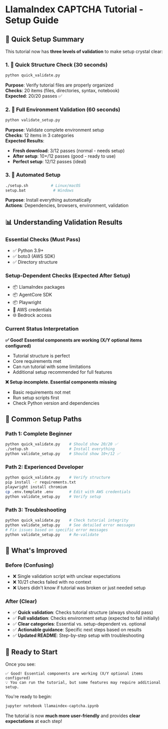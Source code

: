 # LlamaIndex CAPTCHA Tutorial - Setup Guide

## 🎯 Quick Setup Summary

This tutorial now has **three levels of validation** to make setup crystal clear:

### 1. 📁 Quick Structure Check (30 seconds)
```bash
python quick_validate.py
```
**Purpose**: Verify tutorial files are properly organized  
**Checks**: 20 items (files, directories, syntax, notebook)  
**Expected**: 20/20 passes ✅

### 2. 🔧 Full Environment Validation (60 seconds)  
```bash
python validate_setup.py
```
**Purpose**: Validate complete environment setup  
**Checks**: 12 items in 3 categories  
**Expected Results**:
- **Fresh download**: 3/12 passes (normal - needs setup)
- **After setup**: 10+/12 passes (good - ready to use)
- **Perfect setup**: 12/12 passes (ideal)

### 3. 🚀 Automated Setup
```bash
./setup.sh          # Linux/macOS
setup.bat            # Windows
```
**Purpose**: Install everything automatically  
**Actions**: Dependencies, browsers, environment, validation

## 📊 Understanding Validation Results

### Essential Checks (Must Pass)
- ✅ Python 3.9+
- ✅ boto3 (AWS SDK)  
- ✅ Directory structure

### Setup-Dependent Checks (Expected After Setup)
- 📦 LlamaIndex packages
- 📦 AgentCore SDK
- 📦 Playwright
- 🔑 AWS credentials
- 🌐 Bedrock access

### Current Status Interpretation

**✅ Good! Essential components are working (X/Y optional items configured)**
- Tutorial structure is perfect
- Core requirements met
- Can run tutorial with some limitations
- Additional setup recommended for full features

**❌ Setup incomplete. Essential components missing**
- Basic requirements not met
- Run setup scripts first
- Check Python version and dependencies

## 🔧 Common Setup Paths

### Path 1: Complete Beginner
```bash
python quick_validate.py    # Should show 20/20 ✅
./setup.sh                  # Install everything
python validate_setup.py    # Should show 10+/12 ✅
```

### Path 2: Experienced Developer
```bash
python quick_validate.py    # Verify structure
pip install -r requirements.txt
playwright install chromium
cp .env.template .env       # Edit with AWS credentials
python validate_setup.py    # Verify setup
```

### Path 3: Troubleshooting
```bash
python quick_validate.py    # Check tutorial integrity
python validate_setup.py    # See detailed error messages
# Fix issues based on specific error messages
python validate_setup.py    # Re-validate
```

## 🎉 What's Improved

### Before (Confusing)
- ❌ Single validation script with unclear expectations
- ❌ 10/21 checks failed with no context
- ❌ Users didn't know if tutorial was broken or just needed setup

### After (Clear)
- ✅ **Quick validation**: Checks tutorial structure (always should pass)
- ✅ **Full validation**: Checks environment setup (expected to fail initially)
- ✅ **Clear categories**: Essential vs. setup-dependent vs. optional
- ✅ **Actionable guidance**: Specific next steps based on results
- ✅ **Updated README**: Step-by-step setup with troubleshooting

## 🚀 Ready to Start

Once you see:
```
✅ Good! Essential components are working (X/Y optional items configured)
💡 You can run the tutorial, but some features may require additional setup.
```

You're ready to begin:
```bash
jupyter notebook llamaindex-captcha.ipynb
```

The tutorial is now **much more user-friendly** and provides **clear expectations** at each step!